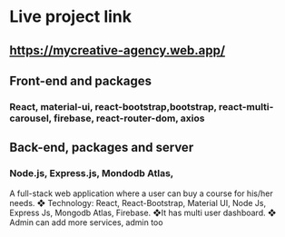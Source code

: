 # Live project link

## https://mycreative-agency.web.app/

## Front-end and packages
### React, material-ui, react-bootstrap,bootstrap, react-multi-carousel, firebase, react-router-dom, axios

## Back-end, packages and server
### Node.js, Express.js, Mondodb Atlas,

A full-stack web application where a user can buy a course for his/her needs.
❖ Technology: React, React-Bootstrap, Material UI, Node Js, Express Js, 
Mongodb Atlas, Firebase.
❖It has multi user dashboard.
❖ Admin can add more services, admin too
